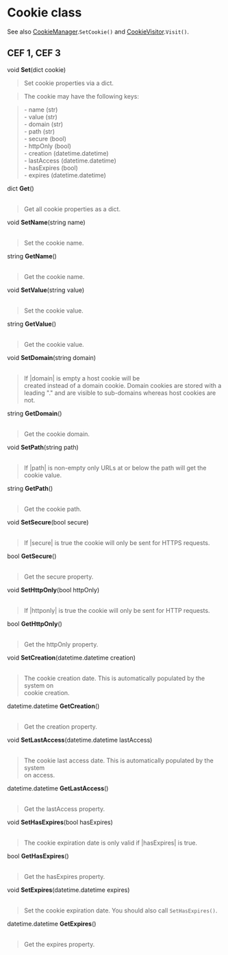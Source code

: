 # Cookie class #

See also [CookieManager](CookieManager.md).`SetCookie()` and [CookieVisitor](CookieVisitor.md).`Visit()`.

## CEF 1, CEF 3 ##

void **Set**(dict cookie)

> Set cookie properties via a dict.

> The cookie may have the following keys:<br>
<blockquote>- name (str)<br>
- value (str)<br>
- domain (str)<br>
- path (str)<br>
- secure (bool)<br>
- httpOnly (bool)<br>
- creation (datetime.datetime)<br>
- lastAccess (datetime.datetime)<br>
- hasExpires (bool)<br>
- expires (datetime.datetime)<br></blockquote>

dict <b>Get</b>()<br>
<br>
<blockquote>Get all cookie properties as a dict.</blockquote>

void <b>SetName</b>(string name)<br>
<br>
<blockquote>Set the cookie name.</blockquote>

string <b>GetName</b>()<br>
<br>
<blockquote>Get the cookie name.</blockquote>

void <b>SetValue</b>(string value)<br>
<br>
<blockquote>Set the cookie value.</blockquote>

string <b>GetValue</b>()<br>
<br>
<blockquote>Get the cookie value.</blockquote>

void <b>SetDomain</b>(string domain)<br>
<br>
<blockquote>If |domain| is empty a host cookie will be<br>
created instead of a domain cookie. Domain cookies are stored with a<br>
leading "." and are visible to sub-domains whereas host cookies are<br>
not.</blockquote>

string <b>GetDomain</b>()<br>
<br>
<blockquote>Get the cookie domain.</blockquote>

void <b>SetPath</b>(string path)<br>
<br>
<blockquote>If |path| is non-empty only URLs at or below the path will get the<br>
cookie value.</blockquote>

string <b>GetPath</b>()<br>
<br>
<blockquote>Get the cookie path.</blockquote>

void <b>SetSecure</b>(bool secure)<br>
<br>
<blockquote>If |secure| is true the cookie will only be sent for HTTPS requests.</blockquote>

bool <b>GetSecure</b>()<br>
<br>
<blockquote>Get the secure property.</blockquote>

void <b>SetHttpOnly</b>(bool httpOnly)<br>
<br>
<blockquote>If |httponly| is true the cookie will only be sent for HTTP requests.</blockquote>

bool <b>GetHttpOnly</b>()<br>
<br>
<blockquote>Get the httpOnly property.</blockquote>

void <b>SetCreation</b>(datetime.datetime creation)<br>
<br>
<blockquote>The cookie creation date. This is automatically populated by the system on<br>
cookie creation.</blockquote>

datetime.datetime <b>GetCreation</b>()<br>
<br>
<blockquote>Get the creation property.</blockquote>

void <b>SetLastAccess</b>(datetime.datetime lastAccess)<br>
<br>
<blockquote>The cookie last access date. This is automatically populated by the system<br>
on access.</blockquote>

datetime.datetime <b>GetLastAccess</b>()<br>
<br>
<blockquote>Get the lastAccess property.</blockquote>

void <b>SetHasExpires</b>(bool hasExpires)<br>
<br>
<blockquote>The cookie expiration date is only valid if |hasExpires| is true.</blockquote>

bool <b>GetHasExpires</b>()<br>
<br>
<blockquote>Get the hasExpires property.</blockquote>

void <b>SetExpires</b>(datetime.datetime expires)<br>
<br>
<blockquote>Set the cookie expiration date. You should also call <code>SetHasExpires()</code>.</blockquote>

datetime.datetime <b>GetExpires</b>()<br>
<br>
<blockquote>Get the expires property.